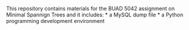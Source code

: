 This repository contains materials for the BUAD 5042 assignment on Minimal Spannign Trees and it includes:
    * a MySQL dump file
    * a Python programming development environment
